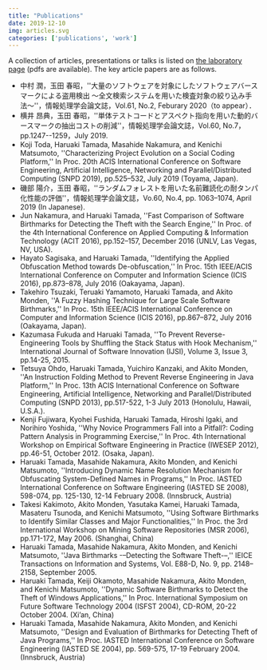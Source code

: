 ```yaml
---
title: "Publications"
date: 2019-12-10
img: articles.svg
categories: ['publications', 'work']
---
```


A collection of articles, presentations or talks is listed on [the laboratory page](https://tamadalab.github.io/papers/) (pdfs are available).
The key article papers are as follows.

<!--more-->

* 中村 潤，玉田 春昭，''大量のソフトウェアを対象にしたソフトウェアバースマークによる盗用検出 〜全文検索システムを用いた検査対象の絞り込み手法〜''，情報処理学会論文誌，Vol.61, No.2, Feburary 2020（to appear）．
* 横井 昂典，玉田 春昭，''単体テストコードとアスペクト指向を用いた動的バースマークの抽出コストの削減''，情報処理学会論文誌，Vol.60, No.7，pp.1247--1259，July 2019.
* Koji Toda, Haruaki Tamada, Masahide Nakamura, and Kenichi Matsumoto, ''Characterizing Project Evolution on a Social Coding Platform,'' In Proc. 20th ACIS International Conference on Software Engineering, Artificial Intelligence, Networking and Parallel/Distributed Computing (SNPD 2019), pp.525–532, July 2019 (Toyama, Japan).
* 磯部 陽介，玉田 春昭，''ランダムフォレストを用いた名前難読化の耐タンパ化性能の評価''，情報処理学会論文誌，Vo.60, No.4, pp. 1063–1074, April 2019 (In Japanese).
* Jun Nakamura, and Haruaki Tamada, ''Fast Comparison of Software Birthmarks for Detecting the Theft with the Search Engine,'' In Proc. of the 4th International Conference on Applied Computing & Information Technology (ACIT 2016), pp.152–157, December 2016 (UNLV, Las Vegas, NV, USA).
* Hayato Sagisaka, and Haruaki Tamada, ''Identifying the Applied Obfuscation Method towards De-obfuscation,'' In Proc. 15th IEEE/ACIS International Conference on Computer and Information Science (ICIS 2016), pp.873–878, July 2016 (Oakayama, Japan).
* Takehiro Tsuzaki, Teruaki Yamamoto, Haruaki Tamada, and Akito Monden, ''A Fuzzy Hashing Technique for Large Scale Software Birthmarks,'' In Proc. 15th IEEE/ACIS International Conference on Computer and Information Science (ICIS 2016), pp.867–872, July 2016 (Oakayama, Japan).
* Kazumasa Fukuda and Haruaki Tamada, ''To Prevent Reverse-Engineering Tools by Shuffling the Stack Status with Hook Mechanism,'' International Journal of Software Innovation (IJSI), Volume 3, Issue 3, pp.14-25, 2015.
* Tetsuya Ohdo, Haruaki Tamada, Yuichiro Kanzaki, and Akito Monden, ''An Instruction Folding Method to Prevent Reverse Engineering in Java Platform,'' In Proc. 13th ACIS International Conference on Software Engineering, Artificial Intelligence, Networking and Parallel/Distributed Computing (SNPD 2013), pp.517-522, 1-3 July 2013 (Honolulu, Hawaii, U.S.A.).
* Kenji Fujiwara, Kyohei Fushida, Haruaki Tamada, Hiroshi Igaki, and Norihiro Yoshida, ''Why Novice Programmers Fall into a Pitfall?: Coding Pattern Analysis in Programming Exercise,'' In Proc. 4th International Workshop on Empirical Software Engineering in Practice (IWESEP 2012), pp.46-51, October 2012. (Osaka, Japan).
* Haruaki Tamada, Masahide Nakamura, Akito Monden, and Kenichi Matsumoto, ''Introducing Dynamic Name Resolution Mechanism for Obfuscating System-Defined Names in Programs,'' In Proc. IASTED International Conference on Software Engineering (IASTED SE 2008), 598-074, pp. 125-130, 12-14 February 2008. (Innsbruck, Austria)
* Takesi Kakimoto, Akito Monden, Yasutaka Kamei, Haruaki Tamada, Masateru Tsunoda, and Kenichi Matsumoto, ''Using Software Birthmarks to Identify Similar Classes and Major Functionalities,'' In Proc. the 3rd International Workshop on Mining Software Repositories (MSR 2006), pp.171-172, May 2006. (Shanghai, China)
* Haruaki Tamada, Masahide Nakamura, Akito Monden, and Kenichi Matsumoto, ''Java Birthmarks -–Detecting the Software Theft-–,'' IEICE Transactions on Information and Systems, Vol. E88-D, No. 9, pp. 2148–2158, September 2005.
* Haruaki Tamada, Keiji Okamoto, Masahide Nakamura, Akito Monden, and Kenichi Matsumoto, ''Dynamic Software Birthmarks to Detect the Theft of Windows Applications,'' In Proc. International Symposium on Future Software Technology 2004 (ISFST 2004), CD-ROM, 20-22 October 2004. (Xi’an, China)
* Haruaki Tamada, Masahide Nakamura, Akito Monden, and Kenichi Matsumoto, ''Design and Evaluation of Birthmarks for Detecting Theft of Java Programs,'' In Proc. IASTED International Conference on Software Engineering (IASTED SE 2004), pp. 569-575, 17-19 February 2004. (Innsbruck, Austria)

